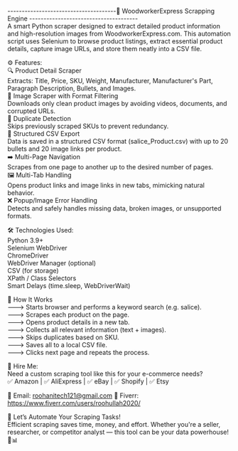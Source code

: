 --------------------------------------🧰 WoodworkerExpress Scrapping Engine --------------------------------------                                                                  
A smart Python scraper designed to extract detailed product information and high-resolution images from WoodworkerExpress.com. This automation script uses Selenium to browse product listings, extract essential product details, capture image URLs, and store them neatly into a CSV file.

⚙️ Features:                                                                                                                                                        
🔍 Product Detail Scraper                                                                                                                                            
Extracts: Title, Price, SKU, Weight, Manufacturer, Manufacturer's Part, Paragraph Description, Bullets, and Images.                                     
📸 Image Scraper with Format Filtering                                                                                                  
Downloads only clean product images by avoiding videos, documents, and corrupted URLs.                                                                                       
🧠 Duplicate Detection                                                                                                              
Skips previously scraped SKUs to prevent redundancy.                                                                                     
📄 Structured CSV Export                                                                                                   
Data is saved in a structured CSV format (salice_Product.csv) with up to 20 bullets and 20 image links per product.                                                                          
➡️ Multi-Page Navigation                                                                                                
Scrapes from one page to another up to the desired number of pages.                                                                                             
🖼️ Multi-Tab Handling                                                                                                       
Opens product links and image links in new tabs, mimicking natural behavior.                                                                                             
❌ Popup/Image Error Handling                                                                                                            
Detects and safely handles missing data, broken images, or unsupported formats.                                                                                     

🛠️ Technologies Used:                                                                                                 
Python 3.9+                                                                         
Selenium WebDriver                                                                                                                
ChromeDriver                                                                                                                      
WebDriver Manager (optional)                                                                                                 
CSV (for storage)                                                                                             
XPath / Class Selectors                                                                            
Smart Delays (time.sleep, WebDriverWait)                                                                                                            

🚀 How It Works                                                                                                                                         
---> Starts browser and performs a keyword search (e.g. salice).                                                                                               
---> Scrapes each product on the page.                                                                                                                                 
---> Opens product details in a new tab.                                                                                                                             
---> Collects all relevant information (text + images).                                                                                                                         
---> Skips duplicates based on SKU.                                                                                                                     
---> Saves all to a local CSV file.                                                                                                                   
---> Clicks next page and repeats the process.                                                                                                               

📩 Hire Me:                                                                                                                                                        
Need a custom scraping tool like this for your e-commerce needs?                                                                                        
✅ Amazon | ✅ AliExpress | ✅ eBay | ✅ Shopify | ✅ Etsy

📧 Email: roohanitech121@gmail.com
🎯 Fiverr: https://www.fiverr.com/users/roohullah2020/

🌟 Let’s Automate Your Scraping Tasks!                                                                                                        
Efficient scraping saves time, money, and effort. Whether you're a seller, researcher, or competitor analyst — this tool can be your data powerhouse! 💼📊
